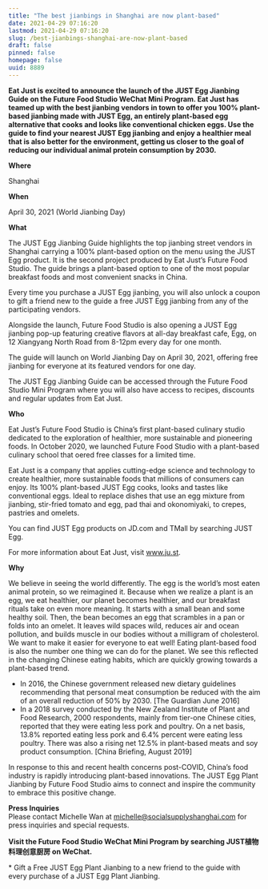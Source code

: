```yaml
---
title: "The best jianbings in Shanghai are now plant-based"
date: 2021-04-29 07:16:20
lastmod: 2021-04-29 07:16:20
slug: /best-jianbings-shanghai-are-now-plant-based
draft: false
pinned: false
homepage: false
uuid: 8889
---
```

<p><strong>Eat Just is excited to announce the launch of the JUST Egg Jianbing Guide on the Future Food Studio WeChat Mini Program. Eat Just has teamed up with the best jianbing vendors in town to offer you 100% plant-based jianbing made with JUST Egg, an entirely plant-based egg alternative that cooks and looks like conventional chicken eggs. Use the guide to find your nearest JUST Egg jianbing and enjoy a healthier meal that is also better for the environment, getting us closer to the goal of reducing our individual animal protein consumption by 2030.</strong></p>
<p><strong>Where</strong></p>
<p>Shanghai</p>
<p><strong>When</strong></p>
<p>April 30, 2021 (World Jianbing Day)</p>
<p><strong>What</strong></p>
<p>The JUST Egg Jianbing Guide highlights the top jianbing street vendors in Shanghai carrying a 100% plant-based option on the menu using the JUST Egg product. It is the second project produced by Eat Just’s Future Food Studio. The guide brings a plant-based option to one of the most popular breakfast foods and most convenient snacks in China.</p>
<p>Every time you purchase a JUST Egg jianbing, you will also unlock a coupon to gift a friend new to the guide a free JUST Egg jianbing from any of the participating vendors.</p>
<p>Alongside the launch, Future Food Studio is also opening a JUST Egg jianbing pop-up featuring creative flavors at all-day breakfast cafe, Egg, on 12 Xiangyang North Road from 8-12pm every day for one month.</p>
<p>The guide will launch on World Jianbing Day on April 30, 2021, offering free jianbing for everyone at its featured vendors for one day.</p>
<p>The JUST Egg Jianbing Guide can be accessed through the Future Food Studio Mini Program where you will also have access to recipes, discounts and regular updates from Eat Just.</p>
<p><strong>Who</strong></p>
<p>Eat Just’s Future Food Studio is China’s first plant-based culinary studio dedicated to the exploration of healthier, more sustainable and pioneering foods. In October 2020, we launched Future Food Studio with a plant-based culinary school that oered free classes for a limited time.</p>
<p>Eat Just is a company that applies cutting-edge science and technology to create healthier, more sustainable foods that millions of consumers can enjoy. Its 100% plant-based JUST Egg cooks, looks and tastes like conventional eggs. Ideal to replace dishes that use an egg mixture from jianbing, stir-fried tomato and egg, pad thai and okonomiyaki, to crepes, pastries and omelets.</p>
<p>You can find JUST Egg products on JD.com and TMall by searching JUST Egg.</p>
<p>For more information about Eat Just, visit <a href="http://www.ju.st">www.ju.st</a>.</p>
<p><strong>Why</strong></p>
<p>We believe in seeing the world differently. The egg is the world’s most eaten animal protein, so we reimagined it. Because when we realize a plant is an egg, we eat healthier, our planet becomes healthier, and our breakfast rituals take on even more meaning. It starts with a small bean and some healthy soil. Then, the bean becomes an egg that scrambles in a pan or folds into an omelet. It leaves wild spaces wild, reduces air and ocean pollution, and builds muscle in our bodies without a milligram of cholesterol. We want to make it easier for everyone to eat well! Eating plant-based food is also the number one thing we can do for the planet. We see this reflected in the changing Chinese eating habits, which are quickly growing towards a plant-based trend.</p>
<ul>
<li>In 2016, the Chinese government released new dietary guidelines recommending that personal meat consumption be reduced with the aim of an overall reduction of 50% by 2030. [The Guardian June 2016]</li>
<li>In a 2018 survey conducted by the New Zealand Institute of Plant and Food Research, 2000 respondents, mainly from tier-one Chinese cities, reported that they were eating less pork and poultry. On a net basis, 13.8% reported eating less pork and 6.4% percent were eating less poultry. There was also a rising net 12.5% in plant-based meats and soy product consumption. [China Briefing, August 2019]</li>
</ul>
<p>In response to this and recent health concerns post-COVID, China’s food industry is rapidly introducing plant-based innovations. The JUST Egg Plant Jianbing by Future Food Studio aims to connect and inspire the community to embrace this positive change.</p>
<p><strong>Press Inquiries</strong><br />
Please contact Michelle Wan at <a href="mailto:michelle@socialsupplyshanghai.com">michelle@socialsupplyshanghai.com</a> for press inquiries and special requests.</p>
<p><strong>Visit the Future Food Studio WeChat Mini Program by searching JUST植物料理创意厨房 on WeChat.</strong></p>
<p>* Gift a Free JUST Egg Plant Jianbing to a new friend to the guide with every purchase of a JUST Egg Plant Jianbing.</p>
